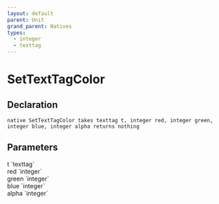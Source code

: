 ```yaml
---
layout: default
parent: Unit
grand_parent: Natives
types:
  - integer
  - texttag
---
```


# SetTextTagColor

## Declaration

```
native SetTextTagColor takes texttag t, integer red, integer green, integer blue, integer alpha returns nothing
```

## Parameters
<dl>
  <dt>t `texttag`</dt>
  <dd></dd>

  <dt>red `integer`</dt>
  <dd></dd>

  <dt>green `integer`</dt>
  <dd></dd>

  <dt>blue `integer`</dt>
  <dd></dd>

  <dt>alpha `integer`</dt>
  <dd></dd>
</dl>